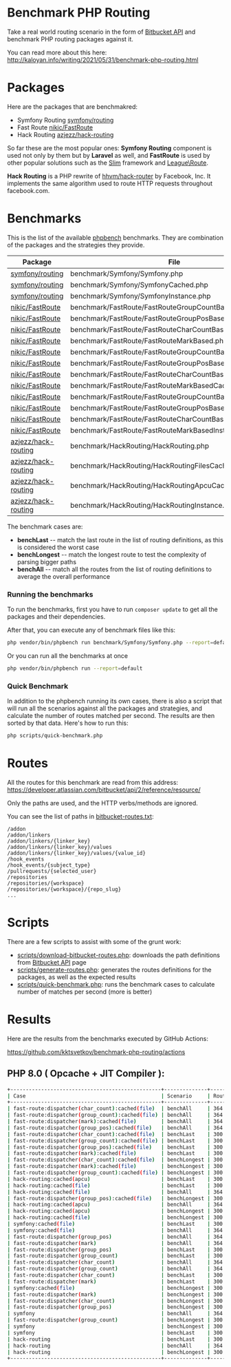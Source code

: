 # Benchmark PHP Routing

Take a real world routing scenario in the form of [Bitbucket API](https://developer.atlassian.com/bitbucket/api/2/reference/resource/) and benchmark PHP routing packages against it.

You can read more about this here: http://kaloyan.info/writing/2021/05/31/benchmark-php-routing.html

# Packages
Here are the packages that are benchmakred:

* Symfony Routing [symfony/routing](https://github.com/symfony/routing)
* Fast Route [nikic/FastRoute](https://github.com/nikic/FastRoute)
* Hack Routing [azjezz/hack-routing](https://github.com/azjezz/hack-routing)

So far these are the most popular ones: **Symfony Routing** component is used not only by
them but by **Laravel** as well, and **FastRoute** is used by other popular solutions such
as the [Slim](https://github.com/slimphp/Slim) framework and [League\Route](https://github.com/thephpleague/route).

**Hack Routing** is a PHP rewrite of [hhvm/hack-router](https://github.com/hhvm/hack-router) by Facebook, Inc.
It implements the same algorithm used to route HTTP requests throughout facebook.com.

# Benchmarks

This is the list of the available [phpbench](https://github.com/phpbench/phpbench)
benchmarks. They are combination of the packages and the strategies they provide.

| Package | File | Strategy |
|---------|------|----------|
| [symfony/routing](https://github.com/symfony/routing) | benchmark/Symfony/Symfony.php | `Symfony\Component\Routing\Matcher\UrlMatcher` |
| [symfony/routing](https://github.com/symfony/routing) | benchmark/Symfony/SymfonyCached.php | `Symfony\Component\Routing\Matcher\CompiledUrlMatcher` |
| [symfony/routing](https://github.com/symfony/routing) | benchmark/Symfony/SymfonyInstance.php | `Symfony\Component\Routing\Matcher\CompiledUrlMatcher` |
| [nikic/FastRoute](https://github.com/nikic/FastRoute) | benchmark/FastRoute/FastRouteGroupCountBased.php | `FastRoute\Dispatcher\GroupCountBased` |
| [nikic/FastRoute](https://github.com/nikic/FastRoute) | benchmark/FastRoute/FastRouteGroupPosBased.php | `FastRoute\Dispatcher\GroupPosBased` |
| [nikic/FastRoute](https://github.com/nikic/FastRoute) | benchmark/FastRoute/FastRouteCharCountBased.php | `FastRoute\Dispatcher\CharCountBased` |
| [nikic/FastRoute](https://github.com/nikic/FastRoute) | benchmark/FastRoute/FastRouteMarkBased.php | `FastRoute\Dispatcher\MarkBased` |
| [nikic/FastRoute](https://github.com/nikic/FastRoute) | benchmark/FastRoute/FastRouteGroupCountBasedCached.php | `FastRoute\Dispatcher\GroupCountBased` |
| [nikic/FastRoute](https://github.com/nikic/FastRoute) | benchmark/FastRoute/FastRouteGroupPosBasedCached.php | `FastRoute\Dispatcher\GroupPosBased` |
| [nikic/FastRoute](https://github.com/nikic/FastRoute) | benchmark/FastRoute/FastRouteCharCountBasedCached.php | `FastRoute\Dispatcher\CharCountBased` |
| [nikic/FastRoute](https://github.com/nikic/FastRoute) | benchmark/FastRoute/FastRouteMarkBasedCached.php | `FastRoute\Dispatcher\MarkBased` |
| [nikic/FastRoute](https://github.com/nikic/FastRoute) | benchmark/FastRoute/FastRouteGroupCountBasedInstance.php | `FastRoute\Dispatcher\GroupCountBased` |
| [nikic/FastRoute](https://github.com/nikic/FastRoute) | benchmark/FastRoute/FastRouteGroupPosBasedInstance.php | `FastRoute\Dispatcher\GroupPosBased` |
| [nikic/FastRoute](https://github.com/nikic/FastRoute) | benchmark/FastRoute/FastRouteCharCountBasedInstance.php | `FastRoute\Dispatcher\CharCountBased` |
| [nikic/FastRoute](https://github.com/nikic/FastRoute) | benchmark/FastRoute/FastRouteMarkBasedInstance.php | `FastRoute\Dispatcher\MarkBased` |
| [azjezz/hack-routing](https://github.com/azjezz/hack-routing) | benchmark/HackRouting/HackRouting.php | `HackRouting\PrefixMatchingResolver` |
| [azjezz/hack-routing](https://github.com/azjezz/hack-routing) | benchmark/HackRouting/HackRoutingFilesCached.php | `HackRouting\PrefixMatchingResolver` |
| [azjezz/hack-routing](https://github.com/azjezz/hack-routing) | benchmark/HackRouting/HackRoutingApcuCached.php | `HackRouting\PrefixMatchingResolver` |
| [azjezz/hack-routing](https://github.com/azjezz/hack-routing) | benchmark/HackRouting/HackRoutingInstance.php | `HackRouting\PrefixMatchingResolver` |

The benchmark cases are:

* **benchLast** -- match the last route in the list of routing definitions, as this is considered the worst case
* **benchLongest** -- match the longest route to test the complexity of parsing bigger paths
* **benchAll** -- match all the routes from the list of routing definitions to average the overall performance

### Running the benchmarks

To run the benchmarks, first you have to run `composer update` to get all the packages and their dependencies.

After that, you can execute any of benchmark files like this:

```sh
php vendor/bin/phpbench run benchmark/Symfony/Symfony.php --report=default 
```

Or you can run all the benchmarks at once

```sh
php vendor/bin/phpbench run --report=default
```

### Quick Benchmark

In addition to the phpbench running its own cases, there is also a script that
will run all the scenarios against all the packages and strategies, and
calculate the number of routes matched per second. The results are then sorted
by that data. Here's how to run this:

```sh
php scripts/quick-benchmark.php
```

# Routes

All the routes for this benchmark are read from this address:
https://developer.atlassian.com/bitbucket/api/2/reference/resource/

Only the paths are used, and the HTTP verbs/methods are ignored.

You can see the list of paths in [bitbucket-routes.txt](routes/bitbucket-routes.txt):

```
/addon
/addon/linkers
/addon/linkers/{linker_key}
/addon/linkers/{linker_key}/values
/addon/linkers/{linker_key}/values/{value_id}
/hook_events
/hook_events/{subject_type}
/pullrequests/{selected_user}
/repositories
/repositories/{workspace}
/repositories/{workspace}/{repo_slug}
...
```

# Scripts

There are a few scripts to assist with some of the grunt work:

* [scripts/download-bitbucket-routes.php](scripts/download-bitbucket-routes.php):
	downloads the path definitions from [Bitbucket API](https://developer.atlassian.com/bitbucket/api/2/reference/resource/) page
* [scripts/generate-routes.php](scripts/generate-routes.php):
	generates the routes definitions for the packages, as well as the expected results
* [scripts/quick-benchmark.php](scripts/quick-benchmark.php):
	runs the benchmark cases to calculate number of matches per second (more is better)

# Results

Here are the results from the benchmarks executed by GitHub Actions:

https://github.com/kktsvetkov/benchmark-php-routing/actions

## PHP 8.0 ( Opcache + JIT Compiler ):

```sh
+-------------------------------------------------+--------------+--------+------------------+-----------------+
| Case                                            | Scenario     | Routes | Time             | Per Second      |
+-------------------------------------------------+--------------+--------+------------------+-----------------+
| fast-route:dispatcher(char_count):cached(file)  | benchAll     | 364    | 0.007986 seconds | 45580.733124347 |
| fast-route:dispatcher(group_count):cached(file) | benchAll     | 364    | 0.008950 seconds | 40670.413596526 |
| fast-route:dispatcher(mark):cached(file)        | benchAll     | 364    | 0.009015 seconds | 40377.843907857 |
| fast-route:dispatcher(group_pos):cached(file)   | benchAll     | 364    | 0.009015 seconds | 40376.776049931 |
| fast-route:dispatcher(char_count):cached(file)  | benchLast    | 300    | 0.008489 seconds | 35340.294902401 |
| fast-route:dispatcher(group_count):cached(file) | benchLast    | 300    | 0.008904 seconds | 33692.797086703 |
| fast-route:dispatcher(group_pos):cached(file)   | benchLast    | 300    | 0.009038 seconds | 33193.289015511 |
| fast-route:dispatcher(mark):cached(file)        | benchLast    | 300    | 0.009958 seconds | 30126.444322072 |
| fast-route:dispatcher(char_count):cached(file)  | benchLongest | 300    | 0.057436 seconds | 5223.2059243516 |
| fast-route:dispatcher(mark):cached(file)        | benchLongest | 300    | 0.060576 seconds | 4952.4595196675 |
| fast-route:dispatcher(group_count):cached(file) | benchLongest | 300    | 0.062500 seconds | 4800            |
| hack-routing:cached(apcu)                       | benchLast    | 300    | 0.064002 seconds | 4687.3682681239 |
| hack-routing:cached(file)                       | benchLast    | 300    | 0.064103 seconds | 4679.9763451818 |
| hack-routing:cached(file)                       | benchAll     | 364    | 0.078031 seconds | 4664.8089316378 |
| fast-route:dispatcher(group_pos):cached(file)   | benchLongest | 300    | 0.064484 seconds | 4652.3082383738 |
| hack-routing:cached(apcu)                       | benchAll     | 364    | 0.081533 seconds | 4464.4524320562 |
| hack-routing:cached(apcu)                       | benchLongest | 300    | 0.120206 seconds | 2495.7132458384 |
| hack-routing:cached(file)                       | benchLongest | 300    | 0.129106 seconds | 2323.6712156746 |
| symfony:cached(file)                            | benchLast    | 300    | 0.282813 seconds | 1060.7722286995 |
| symfony:cached(file)                            | benchAll     | 364    | 0.351659 seconds | 1035.0934808622 |
| fast-route:dispatcher(group_pos)                | benchAll     | 364    | 0.362540 seconds | 1004.0271234504 |
| fast-route:dispatcher(mark)                     | benchAll     | 364    | 0.367742 seconds | 989.82422190555 |
| fast-route:dispatcher(group_pos)                | benchLast    | 300    | 0.307105 seconds | 976.86438546315 |
| fast-route:dispatcher(group_count)              | benchLast    | 300    | 0.311405 seconds | 963.37584323729 |
| fast-route:dispatcher(char_count)               | benchAll     | 364    | 0.395301 seconds | 920.8176153128  |
| fast-route:dispatcher(group_count)              | benchAll     | 364    | 0.397550 seconds | 915.60785536684 |
| fast-route:dispatcher(char_count)               | benchLast    | 300    | 0.330377 seconds | 908.05324665766 |
| fast-route:dispatcher(mark)                     | benchLast    | 300    | 0.335990 seconds | 892.88321051343 |
| symfony:cached(file)                            | benchLongest | 300    | 0.348710 seconds | 860.31357941632 |
| fast-route:dispatcher(mark)                     | benchLongest | 300    | 0.367863 seconds | 815.52112896965 |
| fast-route:dispatcher(char_count)               | benchLongest | 300    | 0.371169 seconds | 808.25747770258 |
| fast-route:dispatcher(group_pos)                | benchLongest | 300    | 0.373890 seconds | 802.37468347651 |
| symfony                                         | benchAll     | 364    | 0.465045 seconds | 782.71999343772 |
| fast-route:dispatcher(group_count)              | benchLongest | 300    | 0.391357 seconds | 766.56316194438 |
| symfony                                         | benchLongest | 300    | 0.406701 seconds | 737.64291455113 |
| symfony                                         | benchLast    | 300    | 0.574142 seconds | 522.51862131856 |
| hack-routing                                    | benchLast    | 300    | 2.307287 seconds | 130.02282416137 |
| hack-routing                                    | benchAll     | 364    | 2.820049 seconds | 129.0757692057  |
| hack-routing                                    | benchLongest | 300    | 2.434096 seconds | 123.24904905685 |
+-------------------------------------------------+--------------+--------+------------------+-----------------+
```